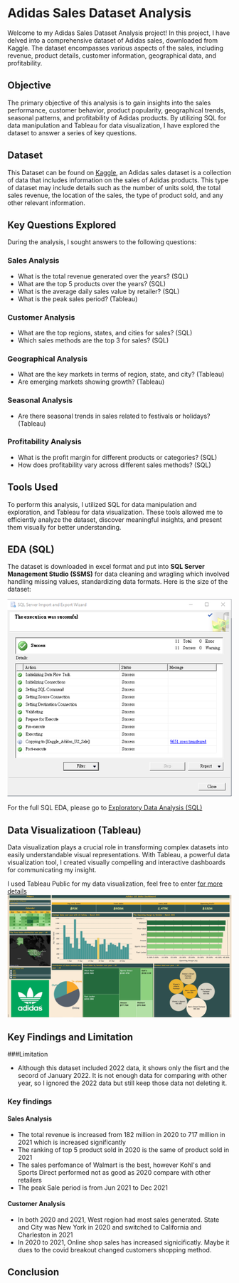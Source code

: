 # Adidas Sales Dataset Analysis
Welcome to my Adidas Sales Dataset Analysis project! In this project, I have delved into a comprehensive dataset of Adidas sales, downloaded from Kaggle. The dataset encompasses various aspects of the sales, including revenue, product details, customer information, geographical data, and profitability.

## Objective
The primary objective of this analysis is to gain insights into the sales performance, customer behavior, product popularity, geographical trends, seasonal patterns, and profitability of Adidas products. By utilizing SQL for data manipulation and Tableau for data visualization, I have explored the dataset to answer a series of key questions.

## Dataset
This Dataset can be found on [Kaggle](https://www.kaggle.com/datasets/heemalichaudhari/adidas-sales-dataset), an Adidas sales dataset is a collection of data that includes information on the sales of Adidas products. This type of dataset may include details such as the number of units sold, the total sales revenue, the location of the sales, the type of product sold, and any other relevant information.

## Key Questions Explored
During the analysis, I sought answers to the following questions:

### Sales Analysis
 - What is the total revenue generated over the years? (SQL)
 - What are the top 5 products over the years? (SQL)
 - What is the average daily sales value by retailer? (SQL)
 - What is the peak sales period? (Tableau)

### Customer Analysis
 - What are the top regions, states, and cities for sales? (SQL)
 - Which sales methods are the top 3 for sales? (SQL)

### Geographical Analysis
 - What are the key markets in terms of region, state, and city? (Tableau)
 - Are emerging markets showing growth? (Tableau)

### Seasonal Analysis
 - Are there seasonal trends in sales related to festivals or holidays? (Tableau)


### Profitability Analysis
 - What is the profit margin for different products or categories? (SQL)
 - How does profitability vary across different sales methods? (SQL)

## Tools Used
To perform this analysis, I utilized SQL for data manipulation and exploration, and Tableau for data visualization. These tools allowed me to efficiently analyze the dataset, discover meaningful insights, and present them visually for better understanding.


## EDA (SQL)

The dataset is downloaded in excel format and put into <b>SQL Server Management Studio (SSMS)</b> for data cleaning and wragling which involved handling missing values, standardizing data formats.
Here is the size of the dataset:

![import count](https://github.com/24billys/Adidas-US-Sales/blob/main/import%20counts.PNG)

For the full SQL EDA, please go to [Exploratory Data Analysis (SQL)](https://github.com/24billys/Adidas-US-Sales/tree/main/Exploratory%20Data%20Analysis%20(SQL))

## Data Visualizatioon (Tableau)

Data visualization plays a crucial role in transforming complex datasets into easily understandable visual representations. With Tableau, a powerful data visualization tool, I created visually compelling and interactive dashboards for communicating my insight.

I used Tableau Public for my data visualization, feel free to enter [for more details](https://github.com/24billys/Adidas-US-Sales/tree/main/Data%20Visualization%20(Tableau))
![Dashboard](https://github.com/24billys/Adidas-US-Sales/blob/main/Data%20Visualization%20(Tableau)/Dashboard.PNG)

## Key Findings and Limitation
###Limitation
 - Although this dataset included 2022 data, it shows only the fisrt and the secord of January 2022. It is not enough data for comparing with other year, so I ignored the 2022 data but still keep those data not deleting it.

### Key findings

#### Sales Analysis
 - The total revenue is increased from 182 million in 2020 to 717 million in 2021 which is increased significantly
 - The ranking of top 5 product sold in 2020 is the same of product sold in 2021
 - The sales perfomance of Walmart is the best, however Kohl's and Sports Direct performed not as good as 2020 compare with other retailers
 - The peak Sale period is from Jun 2021 to Dec 2021

#### Customer Analysis
 - In both 2020 and 2021, West region had most sales generated. State and City was New York in 2020 and switched to California and Charleston in 2021
 - In 2020 to 2021, Online shop sales has increased signicificatly. Maybe it dues to the covid breakout changed customers shopping method.


## Conclusion
